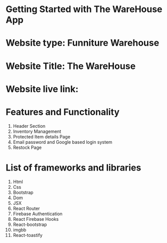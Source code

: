 # Getting Started with The WareHouse App

# Website type: Funniture Warehouse
# Website Title: The WareHouse
# Website live link: 

# Features and Functionality 

1. Header Section
2. Inventory Management
3. Protected Item details Page
4. Email password and Google based login system
5. Restock Page

# List of frameworks and libraries

1. Html
2. Css
3. Bootstrap
4. Dom
5. JSX
6. React Router
7. Firebase Authentication
8. React Firebase Hooks
9. React-bootstrap
10. imgbb
11. React-toastify